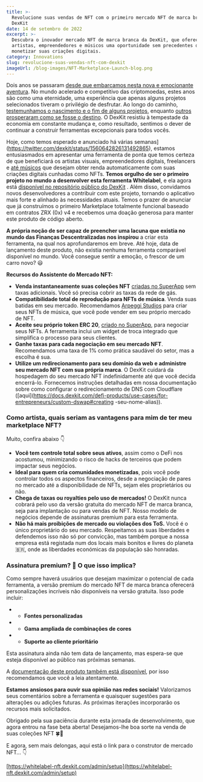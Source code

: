 ```yaml
---
title: >-
  Revolucione suas vendas de NFT com o primeiro mercado NFT de marca branca da
  DexKit
date: 14 de setembro de 2022
excerpt: >-
  Descubra o inovador mercado NFT de marca branca da DexKit, que oferece a
  artistas, empreendedores e músicos uma oportunidade sem precedentes de
  monetizar suas criações digitais.
category: Innovations
slug: revolucione-suas-vendas-nft-com-dexkit
imageUrl: /blog-images/NFT-Marketplace-Launch-blog.png
---
```

Dois anos se passaram [desde que embarcamos nesta nova e emocionante aventura](https://www.youtube.com/watch?v=plcjq7ZZRC4). No mundo acelerado e competitivo das criptomoedas, estes anos são como uma eternidade, uma experiência que apenas alguns projetos selecionados tiveram o privilégio de desfrutar. Ao longo do caminho, [testemunhamos o nascimento e o fim de alguns projetos](https://thebitcoinnews.com/abandoned-and-scam-projects-top-list-of-dead-cryptos-análise/), enquanto [outros prosperaram como se fosse o destino](https://www.fool.com/investing/2022/06/24/why-polygon-is-soaring-today/). O DexKit resistiu à tempestade da economia em constante mudança e, como resultado, sentimos o dever de continuar a construir ferramentas excepcionais para todos vocês.

Hoje, como temos esperado e anunciado há várias semanas](https://twitter.com/dexkit/status/1560642826131492865), estamos entusiasmados em apresentar uma ferramenta de ponta que temos certeza de que beneficiará os artistas visuais, empreendedores digitais, freelancers e [até músicos](https://twitter.com/dexkit/status/1562767468334305280) que desejam obter renda automaticamente com suas criações digitais cunhadas como NFTs. **Temos orgulho de ser o primeiro projeto no mundo a desenvolver esta ferramenta Whitelabel**, e ela agora está [disponível no repositório público do DexKit](https://github.com/DexKit/open-nft-marketplace/) . Além disso, convidamos novos desenvolvedores a contribuir com este projeto, tornando o aplicativo mais forte e alinhado às necessidades atuais. Temos o prazer de anunciar que já construímos o primeiro Marketplace totalmente funcional baseado em contratos ZRX (0x) v4 e recebemos uma doação generosa para manter este produto de código aberto.

**A própria noção de ser capaz de preencher uma lacuna que existia no mundo das Finanças Descentralizadas nos inspirou** a criar esta ferramenta, na qual nos aprofundaremos em breve. Até hoje, data de lançamento deste produto, não existia nenhuma ferramenta comparável disponível no mundo. Você consegue sentir a emoção, o frescor de um carro novo? 😃

**Recursos do Assistente do Mercado NFT:**

* **Venda instantaneamente suas coleções NFT** [criadas no SuperApp](https://app.dexkit.com/wizard/deploy/collection) sem taxas adicionais. Você só precisa cobrir as taxas da rede de gás.
* **Compatibilidade total de reprodução para NFTs de música**. Venda suas batidas em seu mercado. Recomendamos [Arpeggi Studios](https://arpeggi.io/) para criar seus NFTs de música, que você pode vender em seu próprio mercado de NFT.
* **Aceite seu próprio token ERC 20**, [criado no SuperApp](https://app.dexkit.com/wizard/deploy/token), para negociar seus NFTs. A ferramenta inclui um widget de troca integrado que simplifica o processo para seus clientes.
* **Ganhe taxas para cada negociação em seu mercado NFT**. Recomendamos uma taxa de 1% como prática saudável do setor, mas a escolha é sua.
* **Utilize um redirecionamento para seu domínio da web e administre seu mercado NFT com sua própria marca**. O DexKit cuidará da hospedagem do seu mercado NFT indefinidamente até que você decida encerrá-lo. Fornecemos instruções detalhadas em nossa documentação sobre como configurar o redirecionamento de DNS com Cloudflare ([aqui](https://docs.dexkit.com/defi-products/use-cases/for-entrepreneurs/custom-dswap#creating -seu-nome-alias)).

### Como artista, quais seriam as vantagens para mim de ter meu marketplace NFT?

Muito, confira abaixo 👇

* **Você tem controle total sobre seus ativos**, assim como o DeFi nos acostumou, minimizando o risco de hacks de terceiros que podem impactar seus negócios.
* **Ideal para quem cria comunidades monetizadas**, pois você pode controlar todos os aspectos financeiros, desde a negociação de pares no mercado até a disponibilidade de NFTs, sejam eles proprietários ou não.
* **Chega de taxas ou royalties pelo uso de mercados!** O DexKit nunca cobrará pelo uso da versão gratuita do mercado NFT de marca branca, seja para implantação ou para vendas de NFT. Nosso modelo de negócios depende de assinaturas premium para esta ferramenta.
* **Não há mais proibições de mercado ou violações dos ToS.** Você é o único proprietário do seu mercado. Respeitamos as suas liberdades e defendemos isso não só por convicção, mas também porque a nossa empresa está registada num dos locais mais bonitos e livres do planeta 🇧🇷, onde as liberdades económicas da população são honradas.

### Assinatura premium? 👀 O que isso implica?

Como sempre haverá usuários que desejam maximizar o potencial de cada ferramenta, a versão premium do mercado NFT de marca branca oferecerá personalizações incríveis não disponíveis na versão gratuita. Isso pode incluir:

* * **Fontes personalizadas**

* * **Gama ampliada de combinações de cores**

* * **Suporte ao cliente prioritário**

Esta assinatura ainda não tem data de lançamento, mas espera-se que esteja disponível ao público nas próximas semanas.

A [documentação deste produto também está disponível](https://docs.dexkit.com/defi-products/nft-marketplace/overview), por isso recomendamos que você a leia atentamente.

**Estamos ansiosos para ouvir sua opinião nas redes sociais!** Valorizamos seus comentários sobre a ferramenta e quaisquer sugestões para alterações ou adições futuras. As próximas iterações incorporarão os recursos mais solicitados.

Obrigado pela sua paciência durante esta jornada de desenvolvimento, que agora entrou na fase beta aberta! Desejamos-lhe boa sorte na venda de suas coleções NFT 🍀🤞

E agora, sem mais delongas, aqui está o link para o construtor de mercado NFT… 👇

[https://whitelabel-nft.dexkit.com/admin/setup](https://whitelabel-nft.dexkit.com/admin/setup)
